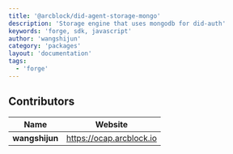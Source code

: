 ```yaml
---
title: '@arcblock/did-agent-storage-mongo'
description: 'Storage engine that uses mongodb for did-auth'
keywords: 'forge, sdk, javascript'
author: 'wangshijun'
category: 'packages'
layout: 'documentation'
tags:
  - 'forge'
---
```



## Contributors

| Name           | Website                    |
| -------------- | -------------------------- |
| **wangshijun** | <https://ocap.arcblock.io> |

  